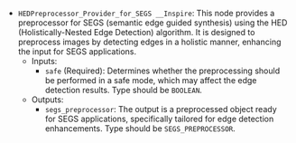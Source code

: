 - `HEDPreprocessor_Provider_for_SEGS __Inspire`: This node provides a preprocessor for SEGS (semantic edge guided synthesis) using the HED (Holistically-Nested Edge Detection) algorithm. It is designed to preprocess images by detecting edges in a holistic manner, enhancing the input for SEGS applications.
    - Inputs:
        - `safe` (Required): Determines whether the preprocessing should be performed in a safe mode, which may affect the edge detection results. Type should be `BOOLEAN`.
    - Outputs:
        - `segs_preprocessor`: The output is a preprocessed object ready for SEGS applications, specifically tailored for edge detection enhancements. Type should be `SEGS_PREPROCESSOR`.
